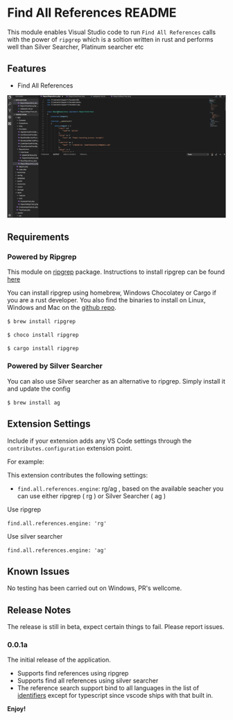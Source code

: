 # Find All References README

This module enables Visual Studio code to run `Find All References` calls with the power of `ripgrep` which is a soltion written in rust and performs well than Silver Searcher, Platinum searcher etc

## Features
- Find All References

![Alt text](/assets/find-references.gif?raw=true "Find References Demo 1")

## Requirements

### Powered by Ripgrep
This module  on [ripgrep](https://github.com/BurntSushi/ripgrep) package. Instructions to install ripgrep can be found [here](https://github.com/BurntSushi/ripgrep#installation)

You can install ripgrep using homebrew, Windows Chocolatey or Cargo if you are a rust developer. You also find the binaries to install on Linux, Windows and Mac on the [github repo](https://github.com/BurntSushi/ripgrep#installation).

`$ brew install ripgrep`

`$ choco install ripgrep`

`$ cargo install ripgrep`

### Powered by Silver Searcher

You can also use Silver searcher as an alternative to ripgrep. Simply install it and update the config

`$ brew install ag`

## Extension Settings

Include if your extension adds any VS Code settings through the `contributes.configuration` extension point.

For example:

This extension contributes the following settings:

* `find.all.references.engine`: rg/ag , based on the available seacher you can use either ripgrep ( rg ) or Silver Searcher ( ag )

Use ripgrep

`
    find.all.references.engine: 'rg'
`

Use silver searcher

`
    find.all.references.engine: 'ag'
`

## Known Issues

No testing has been carried out on Windows, PR's wellcome.

## Release Notes

The release is still in beta, expect certain things to fail. Please report issues.

### 0.0.1a

The initial release of the application.

- Supports find references using ripgrep
- Supports find all references using silver searcher
- The reference search support bind to all languages in the list of [identifiers](https://code.visualstudio.com/docs/languages/identifiers) except for typescript since vscode ships with that built in.

**Enjoy!**
